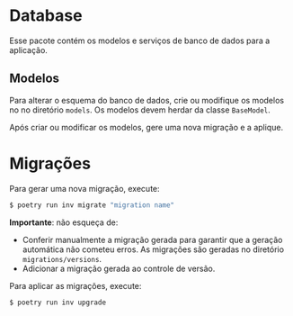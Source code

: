 # Database

Esse pacote contém os modelos e serviços de banco de dados para a aplicação.

## Modelos

Para alterar o esquema do banco de dados, crie ou modifique os modelos no no diretório `models`. Os modelos devem herdar da classe `BaseModel`.

Após criar ou modificar os modelos, gere uma nova migração e a aplique.

# Migrações

Para gerar uma nova migração, execute:

```bash
$ poetry run inv migrate "migration name"
```

**Importante**: não esqueça de:

- Conferir manualmente a migração gerada para garantir que a geração automática não cometeu erros. As migrações são geradas no diretório `migrations/versions`.
- Adicionar a migração gerada ao controle de versão.

Para aplicar as migrações, execute:

```bash
$ poetry run inv upgrade
```
